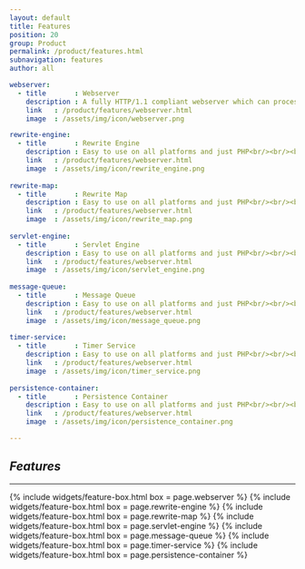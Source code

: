 ```yaml
---
layout: default
title: Features
position: 20
group: Product
permalink: /product/features.html
subnavigation: features
author: all

webserver:
  - title       : Webserver
    description : A fully HTTP/1.1 compliant webserver which can process requests over HTTP as well as HTTPS.
    link   : /product/features/webserver.html
    image  : /assets/img/icon/webserver.png

rewrite-engine:
  - title       : Rewrite Engine
    description : Easy to use on all platforms and just PHP<br/><br/><br/>
    link   : /product/features/webserver.html
    image  : /assets/img/icon/rewrite_engine.png
    
rewrite-map:
  - title       : Rewrite Map
    description : Easy to use on all platforms and just PHP<br/><br/><br/>
    link   : /product/features/webserver.html
    image  : /assets/img/icon/rewrite_map.png
    
servlet-engine:
  - title       : Servlet Engine
    description : Easy to use on all platforms and just PHP<br/><br/><br/>
    link   : /product/features/webserver.html
    image  : /assets/img/icon/servlet_engine.png
    
message-queue:
  - title       : Message Queue
    description : Easy to use on all platforms and just PHP<br/><br/><br/>
    link   : /product/features/webserver.html
    image  : /assets/img/icon/message_queue.png
    
timer-service:
  - title       : Timer Service
    description : Easy to use on all platforms and just PHP<br/><br/><br/>
    link   : /product/features/webserver.html
    image  : /assets/img/icon/timer_service.png
    
persistence-container:
  - title       : Persistence Container
    description : Easy to use on all platforms and just PHP<br/><br/><br/>
    link   : /product/features/webserver.html
    image  : /assets/img/icon/persistence_container.png

---
```


## <i class="fa fa-bars"> Features</i>
***

<div class="row">
    {% include widgets/feature-box.html box = page.webserver %}
    {% include widgets/feature-box.html box = page.rewrite-engine %}
    {% include widgets/feature-box.html box = page.rewrite-map %}
    {% include widgets/feature-box.html box = page.servlet-engine %}
    {% include widgets/feature-box.html box = page.message-queue %}
    {% include widgets/feature-box.html box = page.timer-service %}
    {% include widgets/feature-box.html box = page.persistence-container %}
</div>